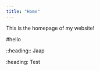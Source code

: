 ```yaml
---
title: "Home"
---
```


This is the homepage of my website!


#hello 

::heading::
Jaap

:heading:
Test

